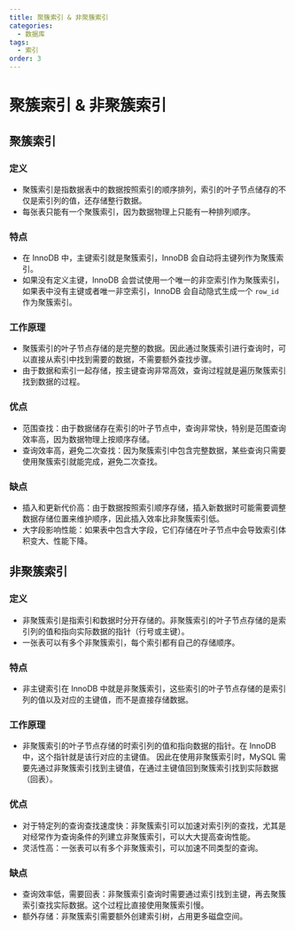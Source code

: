 ```yaml
---
title: 聚簇索引 & 非聚簇索引
categories:
  - 数据库
tags:
  - 索引
order: 3
---
```


# 聚簇索引 & 非聚簇索引

## 聚簇索引

### 定义
- 聚簇索引是指数据表中的数据按照索引的顺序排列，索引的叶子节点储存的不仅是索引列的值，还存储整行数据。
- 每张表只能有一个聚簇索引，因为数据物理上只能有一种排列顺序。

### 特点
- 在 InnoDB 中，主键索引就是聚簇索引，InnoDB 会自动将主键列作为聚簇索引。
- 如果没有定义主键，InnoDB 会尝试使用一个唯一的非空索引作为聚簇索引，如果表中没有主键或者唯一非空索引，InnoDB 会自动隐式生成一个 `row_id` 作为聚簇索引。

### 工作原理
- 聚簇索引的叶子节点存储的是完整的数据。因此通过聚簇索引进行查询时，可以直接从索引中找到需要的数据，不需要额外查找步骤。
- 由于数据和索引一起存储，按主键查询非常高效，查询过程就是遍历聚簇索引找到数据的过程。

### 优点
- 范围查找：由于数据储存在索引的叶子节点中，查询非常快，特别是范围查询效率高，因为数据物理上按顺序存储。
- 查询效率高，避免二次查找：因为聚簇索引中包含完整数据，某些查询只需要使用聚簇索引就能完成，避免二次查找。

### 缺点
- 插入和更新代价高：由于数据按照索引顺序存储，插入新数据时可能需要调整数据存储位置来维护顺序，因此插入效率比非聚簇索引低。
- 大字段影响性能：如果表中包含大字段，它们存储在叶子节点中会导致索引体积变大、性能下降。

## 非聚簇索引

### 定义
- 非聚簇索引是指索引和数据时分开存储的。非聚簇索引的叶子节点存储的是索引列的值和指向实际数据的指针（行号或主键）。
- 一张表可以有多个非聚簇索引，每个索引都有自己的存储顺序。

### 特点
- 非主键索引在 InnoDB 中就是非聚簇索引，这些索引的叶子节点存储的是索引列的值以及对应的主键值，而不是直接存储数据。

### 工作原理
- 非聚簇索引的叶子节点存储的时索引列的值和指向数据的指针。在 InnoDB 中，这个指针就是该行对应的主键值。
  因此在使用非聚簇索引时，MySQL 需要先通过非聚簇索引找到主键值，在通过主键值回到聚簇索引找到实际数据（回表）。

### 优点
- 对于特定列的查询查找速度快：非聚簇索引可以加速对索引列的查找，尤其是对经常作为查询条件的列建立非聚簇索引，可以大大提高查询性能。
- 灵活性高：一张表可以有多个非聚簇索引，可以加速不同类型的查询。

### 缺点
- 查询效率低，需要回表：非聚簇索引查询时需要通过索引找到主键，再去聚簇索引查找实际数据。这个过程比直接使用聚簇索引慢。
- 额外存储：非聚簇索引需要额外创建索引树，占用更多磁盘空间。
